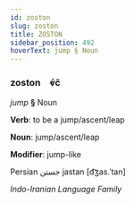 ```yaml
---
id: zoston
slug: zoston
title: ZOSTON
sidebar_position: 492
hoverText: jump § Noun
---
```


### zoston&emsp;<span kind="abugida">ⱴ́c̃</span>

*jump* **§** Noun

**Verb**: to be a jump/ascent/leap

**Noun**: jump/ascent/leap

**Modifier**: jump-like

Persian جستن jastan [d͡ʒas.ˈtan]

*Indo-Iranian Language Family*